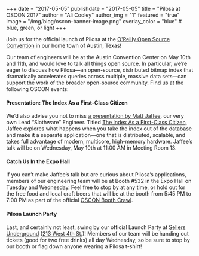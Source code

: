 +++
date = "2017-05-05"
publishdate = "2017-05-05"
title = "Pilosa at OSCON 2017"
author = "Ali Cooley"
author_img = "1"
featured = "true"
image = "/img/blog/oscon-banner-image.png"
overlay_color = "blue" # blue, green, or light
+++

Join us for the official launch of Pilosa at the [O'Reilly Open Source Convention](https://conferences.oreilly.com/oscon/oscon-tx) in our home town of Austin, Texas!

<!--more-->

Our team of engineers will be at the Austin Convention Center on May 10th and 11th, and would love to talk all things open source. In particular, we’re eager to discuss how Pilosa—an open-source, distributed bitmap index that dramatically accelerates queries across multiple, massive data sets—can support the work of the broader open-source community. Find us at the following OSCON events:

#### Presentation: The Index As a First-Class Citizen

We’d also advise you not to miss [a presentation by Matt Jaffee](/blog/oscon-2017-the-index-as-a-first-class-citizen/), our very own Lead “Slothware” Engineer. Titled [The Index As a First-Class Citizen](https://conferences.oreilly.com/oscon/oscon-tx/public/schedule/detail/60565), Jaffee explores  what happens when you take the index out of the database and make it a separate application—one that is distributed, scalable, and takes full advantage of modern, multicore, high-memory hardware. Jaffee’s talk will be on Wednesday, May 10th at 11:00 AM in Meeting Room 13.

#### Catch Us In the Expo Hall

If you can’t make Jaffee’s talk but are curious about Pilosa’s applications, members of our engineering team will be at Booth #532 in the Expo Hall on Tuesday and Wednesday. Feel free to stop by at any time, or hold out for the free food and local craft beers that will be at the booth from 5:45 PM to 7:00 PM as part of the official [OSCON Booth Crawl](https://conferences.oreilly.com/oscon/oscon-tx/public/schedule/detail/57853). 

#### Pilosa Launch Party

Last, and certainly not least, swing by our official Launch Party at [Sellers Underground](http://sellersaustin.com/) ([213 West 4th St.](https://www.google.com/maps/place/Sellers/@30.2664729,-97.747739,17z/))! Members of our team will be handing out tickets (good for two free drinks) all day Wednesday, so be sure to stop by our booth or flag down anyone wearing a Pilosa t-shirt!
